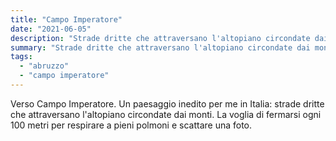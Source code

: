 ```yaml
---
title: "Campo Imperatore"
date: "2021-06-05"
description: "Strade dritte che attraversano l'altopiano circondate dai monti. La voglia di fermarsi ogni 100 metri per respirare a pieni polmoni e scattare una foto."
summary: "Strade dritte che attraversano l'altopiano circondate dai monti. La voglia di fermarsi ogni 100 metri per respirare a pieni polmoni e scattare una foto."
tags: 
  - "abruzzo"
  - "campo imperatore"
---
```


Verso Campo Imperatore. Un paesaggio inedito per me in Italia: strade dritte che attraversano l'altopiano circondate dai monti. La voglia di fermarsi ogni 100 metri per respirare a pieni polmoni e scattare una foto.